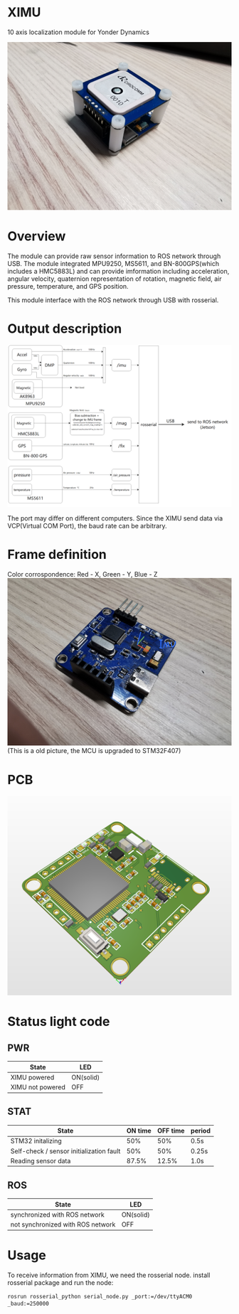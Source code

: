 # XIMU
10 axis localization module for Yonder Dynamics

![XIMU module](https://github.com/infinity1096/XIMU/blob/ROS-Filtering/images/XIMU%20assembled.jpg)


# Overview
The module can provide raw sensor information to ROS network through USB. The module integrated MPU9250, MS5611, and BN-800GPS(which includes a HMC5883L) 
and can provide imformation including acceleration, angular velocity, quaternion representation of rotation, magnetic field, air pressure, temperature, and GPS position. 

This module interface with the ROS network through USB with rosserial. 

# Output description
![XIMU information flow](https://github.com/infinity1096/XIMU/blob/ROS-Filtering/images/XIMU_information_flow.png)

The port may differ on different computers. Since the XIMU send data via VCP(Virtual COM Port), the baud rate can be arbitrary.

# Frame definition
Color corrospondence: Red - X, Green - Y, Blue - Z
![IMU frame](https://github.com/infinity1096/XIMU/blob/ROS-Filtering/images/IMU%20frame.jpg)
(This is a old picture, the MCU is upgraded to STM32F407)

# PCB 
![XIMU PCB](https://github.com/infinity1096/XIMU/blob/ROS-Filtering/images/XIMUF407_PCB_3D.png)

# Status light code

## PWR
State | LED
------------ | ------------
XIMU powered | ON(solid)
XIMU not powered | OFF

## STAT
State | ON time | OFF time | period
------------ | ------------- | ------------- | -------------
STM32 initalizing | 50% | 50% | 0.5s
Self-check / sensor initialization fault | 50% | 50% | 0.25s
Reading sensor data | 87.5% | 12.5% | 1.0s

## ROS
State | LED
------------ | ------------
synchronized with ROS network | ON(solid)
not synchronized with ROS network | OFF

# Usage
To receive information from XIMU, we need the rosserial node. install rosserial package and run the node:
```
rosrun rosserial_python serial_node.py _port:=/dev/ttyACM0 _baud:=250000
```
